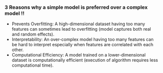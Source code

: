 ### 3 Reasons why a simple model is preferred over a complex model !!
- Prevents Overfitting: A high-dimensional dataset having too many features can sometimes lead to overfitting (model captures both real and random effects).
- Interpretability: An over-complex model having too many features can be hard to interpret especially when features are correlated with each other.
- Computational Efficiency: A model trained on a lower-dimensional dataset is computationally efficient (execution of algorithm requires less computational time).